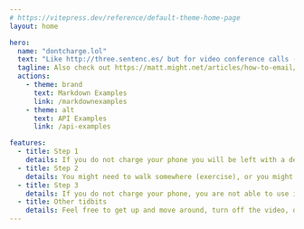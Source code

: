 ```yaml
---
# https://vitepress.dev/reference/default-theme-home-page
layout: home

hero:
  name: "dontcharge.lol"
  text: "Like http://three.sentenc.es/ but for video conference calls (Zoom, Google Meet, etc) to norm and form behavior change"
  tagline: Also check out https://matt.might.net/articles/how-to-email/ and Virginia Tufte's Artful Sentences, and Clarity, Style and Grace by Joseph M. Williams
  actions:
    - theme: brand
      text: Markdown Examples
      link: /markdownexamples
    - theme: alt
      text: API Examples
      link: /api-examples

features:
  - title: Step 1
    details: If you do not charge your phone you will be left with a dead phone
  - title: Step 2
    details: You might need to walk somewhere (exercise), or you might need to ask someone for help
  - title: Step 3
    details: If you do not charge your phone, you are not able to use it, buying you some respite - and not wasting electricity (sustainable development goals have sustainability in the name!). Oh also if you disable your video you will conserve your battery (also good for the environment).
  - title: Other tidbits
    details: Feel free to get up and move around, turn off the video, or ask a question at any point (and expected me to do the same) - also make sure to go to your Settings -> Accessibility -> Invert color -> and turn the switch on :) this can help cognitively decouple from adverts that may be designed to elicit a behavioral change or emotional response, such as those that use https://www.deceptive.design/ :)
---
```

